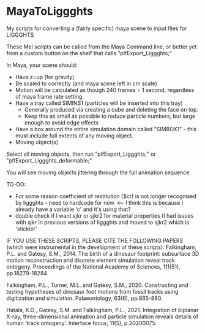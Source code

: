 # MayaToLiggghts
My scripts for converting a (fairly specific) maya scene to input files for LIGGGHTS


These Mel scripts can be called from the Maya Command line, or better yet from a custom button on the shelf that calls 
  "plfExport_Liggghts;"
  
In Maya, your scene should:
 - Have z=up (for gravity)
 - Be scaled to correctly (and maya scene left in cm scale)
 - Motion will be calculated as though 240 frames = 1 second, regardless of maya frame rate setting.
 - Have a tray called SIMINS1 (particles will be inserted into this tray)
   - Generally produced via creating a cube and deleting the face on top.
   - Keep this as small as possible to reduce particle numbers, but large enough to avoid edge effects
 - Have a box around the entire simulation domain called "SIMBOX1" - this must include full extents of any moving object.
 - Moving object(s)
  
Select all moving objects, then run "plfExport_Liggghts;" or "plfExport_Liggghts_deformable;"

You will see moving objects jittering through the full animation sequence.


TO-DO:

- For some reason coefficient of restitution ($cr) is not longer recognised by liggghts - need to hardcode for now.  <-- I think this is because I already have a variable 'c' and it's using that?
- double check if I want sjkr or sjkr2 for material properties (I had issues with sjkr in previous versions of liggghts and moved to sjkr2 which is 'stickier'

IF YOU USE THESE SCRIPTS, PLEASE CITE THE FOLLOWING PAPERS (which were instrumental in the development of these scripts):
Falkingham, P.L. and Gatesy, S.M., 2014. The birth of a dinosaur footprint: subsurface 3D motion reconstruction and discrete element simulation reveal track ontogeny. Proceedings of the National Academy of Sciences, 111(51), pp.18279-18284.

Falkingham, P.L., Turner, M.L. and Gatesy, S.M., 2020. Constructing and testing hypotheses of dinosaur foot motions from fossil tracks using digitization and simulation. Palaeontology, 63(6), pp.865-880.

Hatala, K.G., Gatesy, S.M. and Falkingham, P.L., 2021. Integration of biplanar X-ray, three-dimensional animation and particle simulation reveals details of human ‘track ontogeny’. Interface focus, 11(5), p.20200075.
